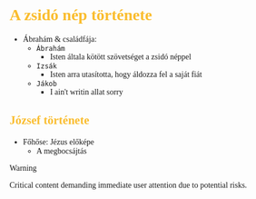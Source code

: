 <span style="font-family:'cascadia code'">

# <span style="color:#fabd2f"> A zsidó nép története
- Ábrahám & családfája:
  - `Ábrahám`
    - Isten általa kötött szövetséget a zsidó néppel
  - `Izsák`
    - Isten arra utasította, hogy áldozza fel a saját fiát
  - `Jákob`
    - I ain't writin allat sorry


## <span style="color: #fabd2f">József története
- Főhőse: Jézus előképe
  - A megbocsájtás

> [!WARNING]  
> Critical content demanding immediate user attention due to potential risks.
